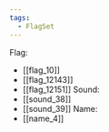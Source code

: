 ```yaml
---
tags:
  - FlagSet
---
```

Flag:
- [[flag_10]]
- [[flag_12143]]
- [[flag_12151]]
Sound:
- [[sound_38]]
- [[sound_39]]
Name:
- [[name_4]]
